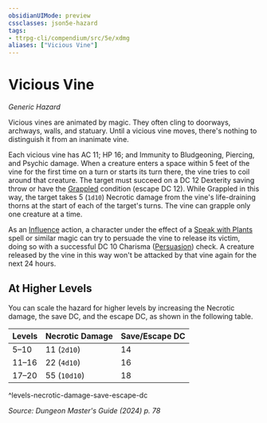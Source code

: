 ```yaml
---
obsidianUIMode: preview
cssclasses: json5e-hazard
tags:
- ttrpg-cli/compendium/src/5e/xdmg
aliases: ["Vicious Vine"]
---
```

# Vicious Vine
*Generic Hazard*  

Vicious vines are animated by magic. They often cling to doorways, archways, walls, and statuary. Until a vicious vine moves, there's nothing to distinguish it from an inanimate vine.

Each vicious vine has AC 11; HP 16; and Immunity to Bludgeoning, Piercing, and Psychic damage. When a creature enters a space within 5 feet of the vine for the first time on a turn or starts its turn there, the vine tries to coil around that creature. The target must succeed on a DC 12 Dexterity saving throw or have the [Grappled](3-Mechanics/CLI/rules/conditions.md#Grappled) condition (escape DC 12). While Grappled in this way, the target takes 5 (`1d10`) Necrotic damage from the vine's life-draining thorns at the start of each of the target's turns. The vine can grapple only one creature at a time.

As an [Influence](3-Mechanics/CLI/rules/actions.md#Influence) action, a character under the effect of a [Speak with Plants](3-Mechanics/CLI/spells/speak-with-plants-xphb.md) spell or similar magic can try to persuade the vine to release its victim, doing so with a successful DC 10 Charisma ([Persuasion](3-Mechanics/CLI/rules/skills.md#Persuasion)) check. A creature released by the vine in this way won't be attacked by that vine again for the next 24 hours.

## At Higher Levels

You can scale the hazard for higher levels by increasing the Necrotic damage, the save DC, and the escape DC, as shown in the following table.

| Levels | Necrotic Damage | Save/Escape DC |
|--------|-----------------|----------------|
| 5–10 | 11 (`2d10`) | 14 |
| 11–16 | 22 (`4d10`) | 16 |
| 17–20 | 55 (`10d10`) | 18 |
^levels-necrotic-damage-save-escape-dc

*Source: Dungeon Master's Guide (2024) p. 78*